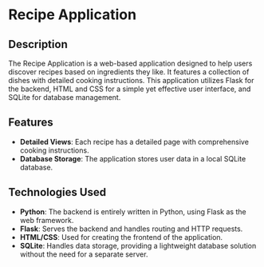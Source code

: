 # Recipe Application

## Description
The Recipe Application is a web-based application designed to help users discover recipes based on ingredients they like. It features a collection of dishes with detailed cooking instructions. 
This application utilizes Flask for the backend, HTML and CSS for a simple yet effective user interface, and SQLite for database management.

## Features
- **Detailed Views**: Each recipe has a detailed page with comprehensive cooking instructions.
- **Database Storage**: The application stores user data in a local SQLite database.

## Technologies Used
- **Python**: The backend is entirely written in Python, using Flask as the web framework.
- **Flask**: Serves the backend and handles routing and HTTP requests.
- **HTML/CSS**: Used for creating the frontend of the application.
- **SQLite**: Handles data storage, providing a lightweight database solution without the need for a separate server.
